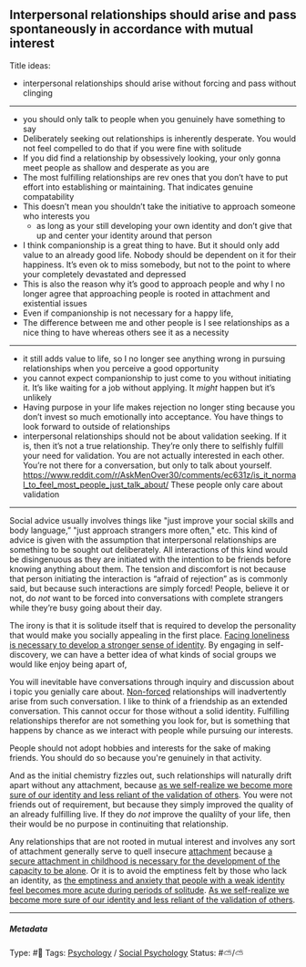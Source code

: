 ## Interpersonal relationships should arise and pass spontaneously in accordance with mutual interest

Title ideas:

* interpersonal relationships should arise without forcing and pass without clinging

---

* you should only talk to people when you genuinely have something to say
* Deliberately seeking out relationships is inherently desperate. You would not feel compelled to do that if you were fine with solitude
* If you did find a relationship by obsessively looking, your only gonna meet people as shallow and desperate as you are
* The most fulfilling relationships are rev ones that you don’t have to put effort into establishing or maintaining. That indicates genuine compatability 
* This doesn’t mean you shouldn’t take the initiative to approach someone who interests you
  * as long as your still developing your own identity and don’t give that up and center your identity around that person
* I think companionship is a great thing to have. But it should only add value to an already good life. Nobody should be dependent on it for their happiness. It’s even ok to miss somebody, but not to the point to where your completely devastated and depressed
* This is also the reason why it’s good to approach people and why I no longer agree that approaching people is rooted in attachment and existential issues
* Even if companionship is not necessary for a happy life,
* The difference between me and other people is I see relationships as a nice thing to have whereas others see it as a necessity

---

* it still adds value to life, so I no longer see anything wrong in pursuing relationships when you perceive a good opportunity
* you cannot expect companionship to just come to you without initiating it. It’s like waiting for a job without applying. It *might* happen but it’s unlikely
* Having purpose in your life makes rejection no longer sting because you don’t invest so much emotionally into acceptance. You have things to look forward to outside of relationships
* interpersonal relationships should not be about validation seeking. If it is, then it’s not a true relationship. They’re only there to selfishly fulfill your need for validation. You are not actually interested in each other. You’re not there for a conversation, but only to talk about yourself. https://www.reddit.com/r/AskMenOver30/comments/ec631z/is_it_normal_to_feel_most_people_just_talk_about/ These people only care about validation

---

Social advice usually involves things like "just improve your social skills and body language,” "just approach strangers more often," etc. This kind of advice is given with the assumption that interpersonal relationships are something to be sought out deliberately. All interactions of this kind would be disingenuous as they are initiated with the intention to be friends before knowing anything about them. The tension and discomfort is not because that person initiating the interaction is “afraid of rejection” as is commonly said, but because such interactions are simply forced! People, believe it or not, do *not* want to be forced into conversations with complete strangers while they’re busy going about their day.

The irony is that it is solitude itself that is required to develop the personality that would make you socially appealing in the first place. [Facing loneliness is necessary to develop a stronger sense of identity](Facing%20loneliness%20is%20necessary%20to%20develop%20a%20stronger%20sense%20of%20identity.md). By engaging in self-discovery, we can have a better idea of what kinds of social groups we would like enjoy being apart of, 

You will inevitable have conversations through inquiry and discussion about i topic you genially care about. [Non-forced](Non-forcing.md) relationships will inadvertently arise from such conversation. I like to think of a friendship as an extended conversation. This cannot occur for those without a solid identity. Fulfilling relationships therefor are not something you look for, but is something that happens by chance as we interact with people while pursuing our interests.

People should not adopt hobbies and interests for the sake of making friends. You should do so because you're genuinely in that activity.

And as the initial chemistry fizzles out, such relationships will naturally drift apart without any attachment, because [as we self-realize we become more sure of our identity and less reliant of the validation of others](As%20we%20self-realize%20we%20become%20more%20sure%20of%20our%20identity%20and%20less%20reliant%20of%20the%20validation%20of%20others.md). You were not friends out of requirement, but because they simply improved the quality of an already fulfilling live. If they do *not* improve the qualilty of your life, then their would be no purpose in continuiting that relationship.

Any relationships that are not rooted in mutual interest and involves any sort of attachment generally serve to quell insecure [attachment](Attachment.md) because [a secure attachment in childhood is necessary for the development of the capacity to be alone](A%20secure%20attachment%20in%20childhood%20is%20necessary%20for%20the%20development%20of%20the%20capacity%20to%20be%20alone.md). Or it is to avoid the emptiness felt by those who lack an identity, as [the emptiness and anxiety that people with a weak identity feel becomes more acute during periods of solitude](The%20emptiness%20and%20anxiety%20that%20people%20with%20a%20weak%20identity%20feel%20becomes%20more%20acute%20during%20periods%20of%20solitude.md). [As we self-realize we become more sure of our identity and less reliant of the validation of others](As%20we%20self-realize%20we%20become%20more%20sure%20of%20our%20identity%20and%20less%20reliant%20of%20the%20validation%20of%20others.md).

---

##### Metadata

Type: #🔴 
Tags: [Psychology](Psychology.md) / [Social Psychology](Social%20Psychology.md)
Status: #⛅️/⛅️
